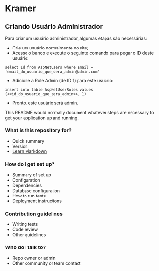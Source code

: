 # Kramer

## Criando Usuário Administrador
Para criar um usuário administrador, algumas etapas são necessárias:

- Crie um usuário normalmente no site;
- Acesse o banco e execute o seguinte comando para pegar o ID deste usuário:
```
select Id from AspNetUsers where Email = 'email_do_usuario_que_sera_admin@admin.com'
```
- Adicione a Role Admin (de ID 1) para este usuário:
```
insert into table AspNetUserRoles values (<<id_do_usuario_que_sera_admin>>, 1)
```
- Pronto, este usuário será admin.

This README would normally document whatever steps are necessary to get your application up and running.

### What is this repository for? ###

* Quick summary
* Version
* [Learn Markdown](https://bitbucket.org/tutorials/markdowndemo)

### How do I get set up? ###

* Summary of set up
* Configuration
* Dependencies
* Database configuration
* How to run tests
* Deployment instructions

### Contribution guidelines ###

* Writing tests
* Code review
* Other guidelines

### Who do I talk to? ###

* Repo owner or admin
* Other community or team contact